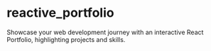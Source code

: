 # reactive_portfolio
Showcase your web development journey with an interactive React Portfolio, highlighting projects and skills.

